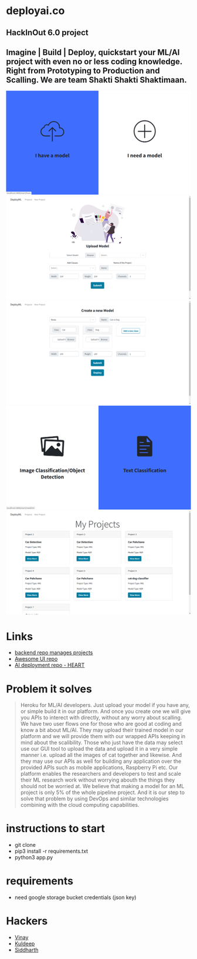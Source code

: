 # deployai.co
## HackInOut 6.0 project

## Imagine | Build | Deploy, quickstart your ML/AI project with even no or less coding knowledge. Right from Prototyping to Production and Scalling. We are team Shakti Shakti Shaktimaan.

![splash screen](https://raw.githubusercontent.com/siddharthshah3030/hackinout-backend/dev/ss/pic0.png)
![uploading a model file](https://raw.githubusercontent.com/siddharthshah3030/hackinout-backend/dev/ss/pic1.png)
![creating a model](https://raw.githubusercontent.com/siddharthshah3030/hackinout-backend/dev/ss/pic2.png)
![choosing type of model](https://raw.githubusercontent.com/siddharthshah3030/hackinout-backend/dev/ss/pic3.png)
![list of models in dashboard](https://raw.githubusercontent.com/siddharthshah3030/hackinout-backend/dev/ss/pic4.png)

# Links   
  
 - [backend repo manages projects](https://github.com/siddharthshah3030/hackinout-backend)
 - [Awesome UI repo](https://github.com/siddharthshah3030/hackinout-web)
 - [AI deployment repo - HEART](https://github.com/siddharthshah3030/hackinout-ai)

# Problem it solves
>Heroku for ML/AI developers. Just upload your model if you have any, or simple build it in our platform. And once you create one we will give you APIs to interect with directly, without any worry about scalling. We have two user flows one for those who are good at coding and know a bit about ML/AI. They may upload their trained model in our platform and we will provide them with our wrapped APIs keeping in mind about the scalibility. Those who just have the data may select use our GUI tool to upload the data and upload it in a very simple manner i.e. upload all the images of cat together and likewise. And they may use our APIs as well for building any application over the provided APIs such as mobile applications, Raspberry Pi etc. Our platform enables the researchers and developers to test and scale their ML research work without worrying abouth the things they should not be worried at. We believe that making a model for an ML project is only 5% of the whole pipeline project. And it is our step to solve that problem by using DevOps and similar technologies combining with the cloud computing capabilities.



# instructions to start
  - git clone <URL>
  - pip3 install -r requirements.txt
  - python3 app.py
  
  

# requirements
  - need google storage bucket credentials (json key) 
  
# Hackers
 - [Vinay](https://github.com/feat7)
 - [Kuldeep](https://github.com/kdpisda)
 - [Siddharth](https://github.com/siddharthshah3030)

 
  

